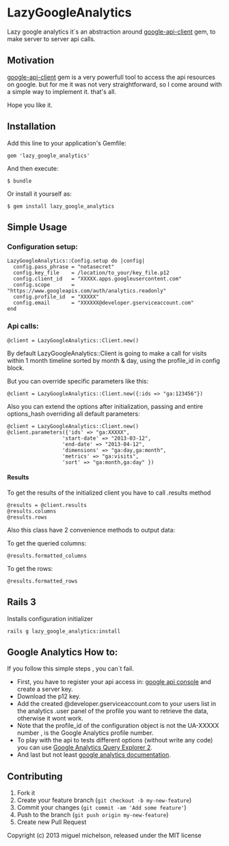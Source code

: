 # LazyGoogleAnalytics

Lazy google analytics it´s an abstraction around [google-api-client](http://code.google.com/p/google-api-ruby-client/) gem, to make server to server api calls.

## Motivation

[google-api-client](http://code.google.com/p/google-api-ruby-client/) gem is a very powerfull tool to access the api resources on google. but for me it was not very straightforward, so I come around with a simple way to implement it. that's all.

Hope you like it.

## Installation

Add this line to your application's Gemfile:

    gem 'lazy_google_analytics'

And then execute:

    $ bundle

Or install it yourself as:

    $ gem install lazy_google_analytics

## Simple Usage

### Configuration setup:

    LazyGoogleAnalytics::Config.setup do |config|
      config.pass_phrase = "notasecret"
      config.key_file    = /location/to_your/key_file.p12
      config.client_id   = "XXXXX.apps.googleusercontent.com"
      config.scope       = "https://www.googleapis.com/auth/analytics.readonly"
      config.profile_id  = "XXXXX"
      config.email       = "XXXXXX@developer.gserviceaccount.com"
    end

### Api calls:

    @client = LazyGoogleAnalytics::Client.new()

  By default LazyGoogleAnalytics::Client is going to make a call for visits within 1 month timeline sorted by month & day, using the profile_id in config block.

  But you can override specific parameters like this:

    @client = LazyGoogleAnalytics::Client.new({:ids => "ga:123456"})

  Also you can extend the options after initialization, passing and entire options_hash overriding all default parameters:

    @client = LazyGoogleAnalytics::Client.new()
    @client.parameters({'ids' => "ga:XXXXX",
                      'start-date' => "2013-03-12",
                      'end-date' => "2013-04-12",
                      'dimensions' => "ga:day,ga:month",
                      'metrics' => "ga:visits",
                      'sort' => "ga:month,ga:day" })

#### Results

  To get the results of the initialized client you have to call .results method

    @results = @client.results
    @results.columns
    @results.rows

  Also this class have 2 convenience methods to output data:

  To get the queried columns:

    @results.formatted_columns

  To get the rows:

    @results.formatted_rows


## Rails 3

  Installs configuration initializer

    rails g lazy_google_analytics:install

## Google Analytics How to:

If you follow this simple steps , you can´t fail.

  + First, you have to register your api access in: [google api console](https://code.google.com/apis/console/) and create a server key.
  + Download the p12 key.
  + Add the created @developer.gserviceaccount.com to your users list in the analytics .user panel of the profile you want to retrieve the data, otherwise it wont work.
  + Note that the profile_id of the configuration object is not the UA-XXXXX number , is the Google Analytics profile number.
  + To play with the api to tests different options (without write any code) you can use [Google Analytics Query Explorer 2](https://ga-dev-tools.appspot.com/explorer/).
  + And last but not least [google analytics documentation](https://developers.google.com/analytics/).

## Contributing

1. Fork it
2. Create your feature branch (`git checkout -b my-new-feature`)
3. Commit your changes (`git commit -am 'Add some feature'`)
4. Push to the branch (`git push origin my-new-feature`)
5. Create new Pull Request


Copyright (c) 2013 miguel michelson, released under the MIT license

